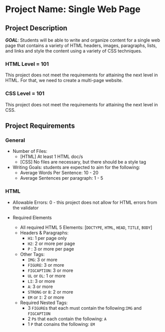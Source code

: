 # Project Name: Single Web Page

## Project Description
***GOAL***: Students will be able to write and organize content for a single web page that contains a variety of HTML headers, images, paragraphs, lists, and links and style the content using a variety of CSS techniques.

### HTML Level = 101
This project does not meet the requirements for attaining the next level in HTML. For that, we need to create a multi-page website.

### CSS Level = 101
This project does not meet the requirements for attaining the next level in CSS.

## Project Requirements
### General
* Number of Files:
    * [HTML] At least 1 HTML doc/s
    * [CSS] No files are necessary, but there should be a style tag
* Writing Goals: students are expected to aim for the following:
    * Average Words Per Sentence: 10 - 20
    * Average Sentences per paragraph: 1 - 5

### HTML
* Allowable Errors: 0 - this project does not allow for HTML errors from the validator

* Required Elements
    * All required HTML 5 Elements: [`DOCTYPE`, `HTML`, `HEAD`, `TITLE`, `BODY`]
    * Headers & Paragraphs:
        + `H1`: 1 per page only
        + `H2`: 2 or more per page
        + `P` : 3 or more per page
    * Other Tags:
        + `IMG`: 3 or more
        + `FIGURE`: 3 or more
        + `FIGCAPTION`: 3 or more
        + `UL` or `OL`: 1 or more
        + `LI`: 3 or more
        + `A`: 3 or more
        + `STRONG` or `B`: 2 or more
        + `EM` or `I`: 2 or more
    * Required Nested Tags:
        + 3 `FIGURE`s that each must contain the following:`IMG` and `FIGCAPTION`
        + 2 `P`s that each contain the following: `A`
        + 1 `P` that conains the following: `EM`
